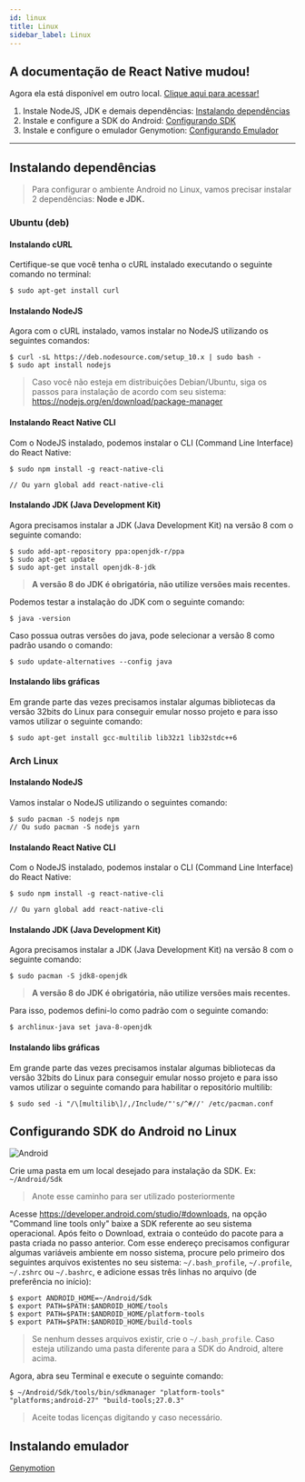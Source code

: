 ```yaml
---
id: linux
title: Linux
sidebar_label: Linux
---
```


<!-- ![Linux](assets/ambiente-react-native/Linux.png) -->

<div class="callout">
  <h2>
    <i class="fa fa-exclamation-triangle"></i>
    A documentação de React Native mudou!
  </h2>
  <p>
    Agora ela está disponível em outro local.
    <a href="http://react-native.rocketseat.dev/" rel="noopener noreferrer">Clique
    aqui para acessar!</a>
  </p>
</div>

1. Instale NodeJS, JDK e demais dependências: [Instalando dependências](#instalando-dependencias)
2. Instale e configure a SDK do Android: [Configurando SDK](#configurando-sdk-do-android-no-linux)
3. Instale e configure o emulador Genymotion: [Configurando Emulador](/ambiente-react-native/android/emulador)

<hr>

## Instalando dependências

> Para configurar o ambiente Android no Linux, vamos precisar instalar 2 dependências: **Node e JDK.**

### Ubuntu (deb)

#### Instalando cURL

Certifique-se que você tenha o cURL instalado executando o seguinte comando no terminal:

```console
$ sudo apt-get install curl
```

#### Instalando NodeJS

Agora com o cURL instalado, vamos instalar no NodeJS utilizando os seguintes comandos:

```console
$ curl -sL https://deb.nodesource.com/setup_10.x | sudo bash -
$ sudo apt install nodejs
```

> Caso você não esteja em distribuições Debian/Ubuntu, siga os passos para instalação de acordo com seu sistema: https://nodejs.org/en/download/package-manager

#### Instalando React Native CLI

Com o NodeJS instalado, podemos instalar o CLI (Command Line Interface) do React Native:

```console
$ sudo npm install -g react-native-cli

// Ou yarn global add react-native-cli
```

#### Instalando JDK (Java Development Kit)

Agora precisamos instalar a JDK (Java Development Kit) na versão 8 com o seguinte comando:

```console
$ sudo add-apt-repository ppa:openjdk-r/ppa
$ sudo apt-get update
$ sudo apt-get install openjdk-8-jdk
```

> **A versão 8 do JDK é obrigatória, não utilize versões mais recentes.**

Podemos testar a instalação do JDK com o seguinte comando:

```console
$ java -version
```

Caso possua outras versões do java, pode selecionar a versão 8 como padrão usando o comando:

```console
$ sudo update-alternatives --config java
```

#### Instalando libs gráficas

Em grande parte das vezes precisamos instalar algumas bibliotecas da versão 32bits do Linux para conseguir emular nosso projeto e para isso vamos utilizar o seguinte comando:

```console
$ sudo apt-get install gcc-multilib lib32z1 lib32stdc++6
```

### Arch Linux

#### Instalando NodeJS

Vamos instalar o NodeJS utilizando o seguintes comando:

```console
$ sudo pacman -S nodejs npm
// Ou sudo pacman -S nodejs yarn
```

#### Instalando React Native CLI

Com o NodeJS instalado, podemos instalar o CLI (Command Line Interface) do React Native:

```console
$ sudo npm install -g react-native-cli

// Ou yarn global add react-native-cli
```

#### Instalando JDK (Java Development Kit)

Agora precisamos instalar a JDK (Java Development Kit) na versão 8 com o seguinte comando:

```console
$ sudo pacman -S jdk8-openjdk
```

> **A versão 8 do JDK é obrigatória, não utilize versões mais recentes.**

Para isso, podemos defini-lo como padrão com o seguinte comando:

```console
$ archlinux-java set java-8-openjdk
```

#### Instalando libs gráficas

Em grande parte das vezes precisamos instalar algumas bibliotecas da versão 32bits do Linux para conseguir emular nosso projeto e para isso vamos utilizar o seguinte comando para habilitar o repositório multilib:

```console
$ sudo sed -i "/\[multilib\]/,/Include/"'s/^#//' /etc/pacman.conf
```

## Configurando SDK do Android no Linux

![Android](assets/android-studio.png)

Crie uma pasta em um local desejado para instalação da SDK. Ex: `~/Android/Sdk`

> Anote esse caminho para ser utilizado posteriormente

Acesse https://developer.android.com/studio/#downloads, na opção "Command line tools only" baixe a SDK referente ao seu sistema operacional.
Após feito o Download, extraia o conteúdo do pacote para a pasta criada no passo anterior.
Com esse endereço precisamos configurar algumas variáveis ambiente em nosso sistema, procure pelo primeiro dos seguintes arquivos existentes no seu sistema: `~/.bash_profile`, `~/.profile`, `~/.zshrc` ou `~/.bashrc`, e adicione essas três linhas no arquivo (de preferência no início):

```console
$ export ANDROID_HOME=~/Android/Sdk
$ export PATH=$PATH:$ANDROID_HOME/tools
$ export PATH=$PATH:$ANDROID_HOME/platform-tools
$ export PATH=$PATH:$ANDROID_HOME/build-tools
```

> Se nenhum desses arquivos existir, crie o `~/.bash_profile`. Caso esteja utilizando uma pasta diferente para a SDK do Android, altere acima.

Agora, abra seu Terminal e execute o seguinte comando:

```console
$ ~/Android/Sdk/tools/bin/sdkmanager "platform-tools" "platforms;android-27" "build-tools;27.0.3"
```

> Aceite todas licenças digitando <kbd>y</kbd> caso necessário.

## Instalando emulador

<a class="link-block" href="/ambiente-react-native/android/emulador"><i class="fab fa-android"></i>Genymotion</a>
